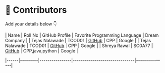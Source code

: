 # 👥 Contributors

Add your details below 👇

| Name | Roll No | GitHub Profile | Favorite Programming Language | Dream Company |
| Tejas Nalawade | TCOD01 | [GitHub](https://github.com/Tejas-Santosh-Nalawade) | CPP | Google |
| Tejas Nalawade | TCOD01 | [GitHub](https://github.com/Tejas-Santosh-Nalawade) | CPP | Google |
| Shreya Rawal | SC0A77 | [GitHub](https://github.com/shreyarawal6486-sketch) | CPP,java,python | Google |

|------|---------|----------------|-------------------------------|---------------|

